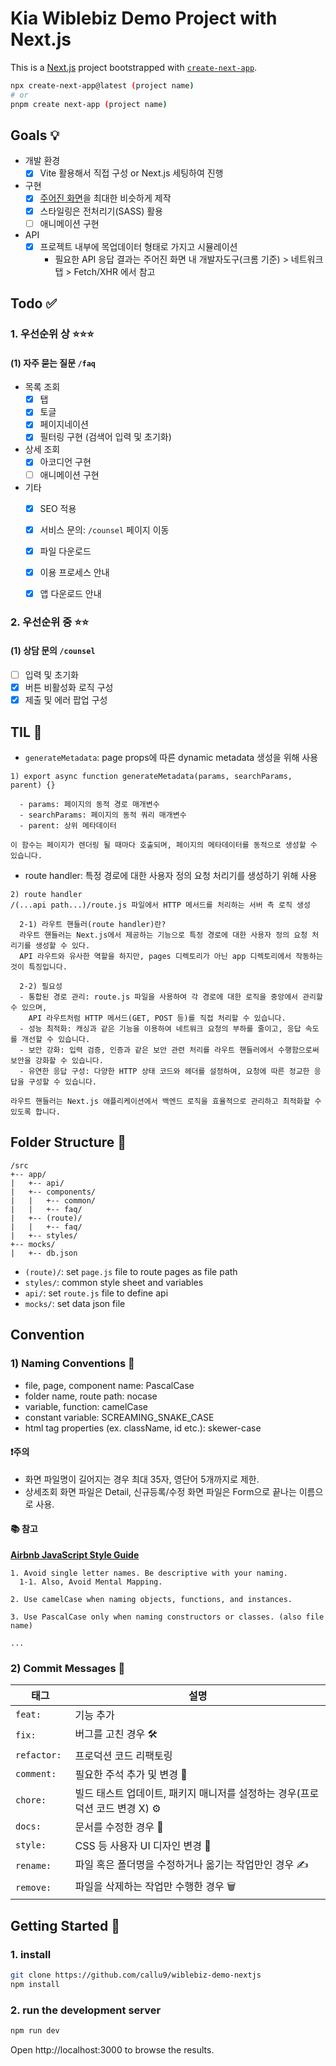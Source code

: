 # Kia Wiblebiz Demo Project with Next.js

This is a [Next.js](https://nextjs.org) project bootstrapped with [`create-next-app`](https://nextjs.org/docs/app/api-reference/cli/create-next-app).

```bash
npx create-next-app@latest (project name)
# or
pnpm create next-app (project name)
```

## Goals 💡

- 개발 환경
  - [x] Vite 활용해서 직접 구성 or Next.js 세팅하여 진행
- 구현
  - [x] [주어진 화면](https://wiblebiz.kia.com/FAQ)을 최대한 비슷하게 제작
  - [x] 스타일링은 전처리기(SASS) 활용
  - [ ] 애니메이션 구현
- API
  - [x] 프로젝트 내부에 목업데이터 형태로 가지고 시뮬레이션
    - 필요한 API 응답 결과는 주어진 화면 내 개발자도구(크롬 기준) > 네트워크 탭 > Fetch/XHR 에서 참고

## Todo ✅

### 1. 우선순위 상 ⭐️⭐️⭐️

#### (1) 자주 묻는 질문 `/faq`
  - 목록 조회
    - [x] 탭
    - [x] 토글
    - [x] 페이지네이션
    - [x] 필터링 구현 (검색어 입력 및 초기화)
  - 상세 조회
    - [x] 아코디언 구현
    - [ ] 애니메이션 구현
  - 기타
    - [x] SEO 적용
    - [x] 서비스 문의: `/counsel` 페이지 이동
    - [x] 파일 다운로드
    - [x] 이용 프로세스 안내
    - [x] 앱 다운로드 안내


### 2. 우선순위 중 ⭐️⭐️

#### (1) 상담 문의 `/counsel`
  - [ ] 입력 및 초기화
  - [x] 버튼 비활성화 로직 구성
  - [x] 제출 및 에러 팝업 구성

## TIL 📑
  - `generateMetadata`: page props에 따른 dynamic metadata 생성을 위해 사용
```
1) export async function generateMetadata(params, searchParams, parent) {}

  - params: 페이지의 동적 경로 매개변수
  - searchParams: 페이지의 동적 쿼리 매개변수
  - parent: 상위 메타데이터

이 함수는 페이지가 렌더링 될 때마다 호출되며, 페이지의 메타데이터를 동적으로 생성할 수 있습니다.
```

  - route handler: 특정 경로에 대한 사용자 정의 요청 처리기를 생성하기 위해 사용
```
2) route handler
/(...api path...)/route.js 파일에서 HTTP 메서드를 처리하는 서버 측 로직 생성

  2-1) 라우트 핸들러(route handler)란?
  라우트 핸들러는 Next.js에서 제공하는 기능으로 특정 경로에 대한 사용자 정의 요청 처리기를 생성할 수 있다.
  API 라우트와 유사한 역할을 하지만, pages 디렉토리가 아닌 app 디렉토리에서 작동하는 것이 특징입니다.

  2-2) 필요성
  - 통합된 경로 관리: route.js 파일을 사용하여 각 경로에 대한 로직을 중앙에서 관리할 수 있으며,
    API 라우트처럼 HTTP 메서드(GET, POST 등)를 직접 처리할 수 있습니다.
  - 성능 최적화: 캐싱과 같은 기능을 이용하여 네트워크 요청의 부하를 줄이고, 응답 속도를 개선할 수 있습니다.
  - 보안 강화: 입력 검증, 인증과 같은 보안 관련 처리를 라우트 핸들러에서 수행함으로써 보안을 강화할 수 있습니다.
  - 유연한 응답 구성: 다양한 HTTP 상태 코드와 헤더를 설정하여, 요청에 따른 정교한 응답을 구성할 수 있습니다.

라우트 핸들러는 Next.js 애플리케이션에서 백엔드 로직을 효율적으로 관리하고 최적화할 수 있도록 합니다.
```


## Folder Structure 📂

```
/src
+-- app/
|   +-- api/
|   +-- components/
|   |   +-- common/
|   |   +-- faq/
|   +-- (route)/
|   |   +-- faq/
|   +-- styles/
+-- mocks/
|   +-- db.json
```

- `(route)/`: set `page.js` file to route pages as file path
- `styles/`: common style sheet and variables
- `api/`: set `route.js` file to define api
- `mocks/`: set data json file


## Convention

### 1) Naming Conventions 📝

- file, page, component name: PascalCase
- folder name, route path: nocase
- variable, function: camelCase
- constant variable: SCREAMING_SNAKE_CASE
- html tag properties (ex. className, id etc.): skewer-case

#### ❗️주의 
  - 화면 파일명이 길어지는 경우 최대 35자, 영단어 5개까지로 제한.
  - 상세조회 화면 파일은 Detail, 신규등록/수정 화면 파일은 Form으로 끝나는 이름으로 사용.

#### 📚 참고 
[**Airbnb JavaScript Style Guide**](https://github.com/airbnb/javascript)

```
1. Avoid single letter names. Be descriptive with your naming.
  1-1. Also, Avoid Mental Mapping.

2. Use camelCase when naming objects, functions, and instances.

3. Use PascalCase only when naming constructors or classes. (also file name)

...
```

### 2) Commit Messages 💬

|태그|설명|
|---|----|
|`feat: `|기능 추가|
|`fix: `|버그를 고친 경우 🛠|
|`refactor: `|프로덕션 코드 리팩토링 |
|`comment: `|필요한 주석 추가 및 변경 💬|
|`chore: `|빌드 태스트 업데이트, 패키지 매니저를 설정하는 경우(프로덕션 코드 변경 X) ⚙️|
|`docs: `|문서를 수정한 경우 📝|
|`style: `|CSS 등 사용자 UI 디자인 변경 🎨|
|`rename: `|파일 혹은 폴더명을 수정하거나 옮기는 작업만인 경우 ✍️|
|`remove: `|파일을 삭제하는 작업만 수행한 경우 🗑️|



## Getting Started 🚀

### 1. install

```bash
git clone https://github.com/callu9/wiblebiz-demo-nextjs
npm install
```

### 2. run the development server

```bash
npm run dev
```

Open http://localhost:3000 to browse the results.
